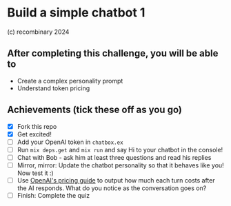 # Build a simple chatbot 1
(c) recombinary 2024

## After completing this challenge, you will be able to
- Create a complex personality prompt
- Understand token pricing

## Achievements (tick these off as you go)
- [X] Fork this repo
- [X] Get excited!
- [ ] Add your OpenAI token in `chatbox.ex`
- [ ] Run `mix deps.get` and `mix run` and say Hi to your chatbot in the console!
- [ ] Chat with Bob - ask him at least three questions and read his replies
- [ ] Mirror, mirror: Update the chatbot personality so that it behaves like you! Now test it :)
- [ ] Use [OpenAI's pricing guide](https://openai.com/api/pricing/) to output how much each turn costs after the AI responds. What do you notice as the conversation goes on?
- [ ] Finish: Complete the quiz
